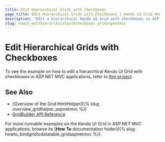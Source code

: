 ```yaml
---
title: Edit Hierarchical Grids with Checkboxes
page_title: Edit Hierarchical Grids with Checkboxes | Kendo UI Grid HtmlHelper
description: "Edit a hierarchical Kendo UI Grid with checkboxes in ASP.NET MVC applications."
slug: howto_edithierarchicalwithchecboxes_gridaspnetmvc
---
```


# Edit Hierarchical Grids with Checkboxes

To see the example on how to edit a hierarchical Kendo UI Grid with checkboxes in ASP.NET MVC applications, refer to [this project](https://github.com/telerik/ui-for-aspnet-mvc-examples/tree/master/grid/grid-ajax-hierarchy-editing-with-checkboxes).

## See Also

* [Overview of the Grid HtmlHelper]({% slug overview_gridhelper_aspnetmvc %})
* [GridBuilder API Reference](/api/aspnet-mvc/Kendo.Mvc.UI.Fluent/AutoCompleteBuilder)

For more runnable examples on the Kendo UI Grid in ASP.NET MVC applications, browse its [**How To** documentation folder]({% slug howto_bindgridtodatatable_gridaspnetmvc %}).
